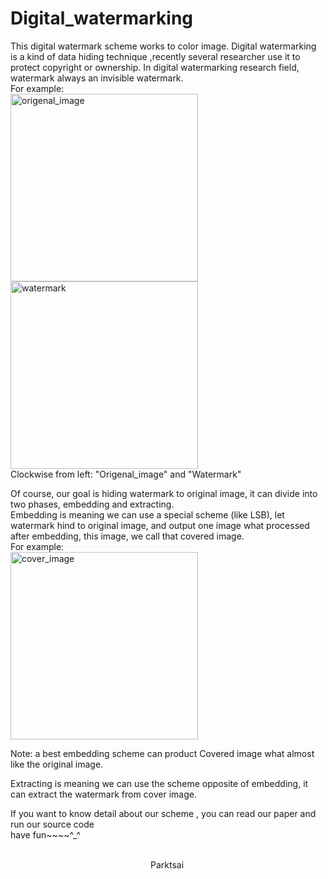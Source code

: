 # Digital_watermarking
This digital watermark scheme works to color image.
Digital watermarking is a kind of data hiding technique ,recently several researcher use it to protect copyright or ownership.
In digital watermarking research field, watermark always an invisible watermark.  
For example:  
 <img src="https://github.com/parkmftsai/Digital_watermarking/blob/master/watermarking/origenal_image/OMG_Goldhill_RGB_n.bmp" width = "300" height = "300" alt="origenal_image" align=left />
  <img src="https://github.com/parkmftsai/digital_watermarking/blob/master/watermarking/kuas.jpg" width = "300" height = "300" alt="watermark" align=center/>  
  Clockwise from  left: "Origenal_image" and "Watermark"

Of course, our goal is hiding watermark to original image, it can divide into two phases, embedding and extracting.<br >
Embedding is meaning we can use a special scheme (like LSB), let watermark hind to original image, and output one image what processed after embedding, this image, we call that covered image.<br >
For example:  
<img src="https://github.com/parkmftsai/digital_watermarking/blob/master/watermarking/cover_image/Hillnew.bmp" width = "300" height = "300" alt="cover_image" align=center />

Note:
a best embedding scheme can product Covered image what almost like the original image.<br >

Extracting is meaning we can use the scheme opposite of embedding, it can extract the watermark from cover image. <br >

If you want to know detail about our scheme , you can read our paper and run our source code<br >
have fun~~~~^_^<br >

&emsp;&emsp;&emsp;&emsp;&emsp;&emsp;&emsp;&emsp;&emsp;&emsp;&emsp;&emsp;&emsp;&emsp;&emsp;&emsp;&emsp;&emsp;&emsp;&emsp;&emsp;&emsp;&emsp;&emsp;&emsp;&emsp;&emsp;&emsp;&emsp;&emsp;&emsp;&emsp;&emsp;&emsp;&emsp;&emsp;&emsp;&emsp;&emsp;&emsp;&emsp;&emsp;&emsp;&emsp;&emsp;&emsp;&emsp;&emsp;&emsp;&emsp;&emsp;&emsp;Parktsai
